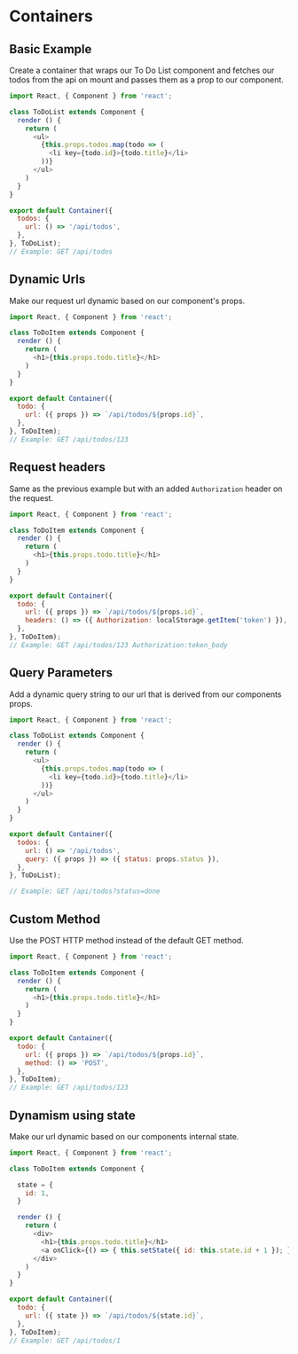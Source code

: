 # Containers

## Basic Example

Create a container that wraps our To Do List component and fetches our todos from the api on mount and passes them as a prop to our component.

```javascript
import React, { Component } from 'react';

class ToDoList extends Component {
  render () {
    return (
      <ul>
        {this.props.todos.map(todo => (
          <li key={todo.id}>{todo.title}</li>
        ))}
      </ul>
    )
  }
}

export default Container({
  todos: {
    url: () => '/api/todos',
  },
}, ToDoList);
// Example: GET /api/todos
```

## Dynamic Urls

Make our request url dynamic based on our component's props.

```javascript
import React, { Component } from 'react';

class ToDoItem extends Component {
  render () {
    return (
      <h1>{this.props.todo.title}</h1>
    )
  }
}

export default Container({
  todo: {
    url: ({ props }) => `/api/todos/${props.id}`,
  },
}, ToDoItem);
// Example: GET /api/todos/123
```

## Request headers

Same as the previous example but with an added `Authorization` header on the request.

```javascript
import React, { Component } from 'react';

class ToDoItem extends Component {
  render () {
    return (
      <h1>{this.props.todo.title}</h1>
    )
  }
}

export default Container({
  todo: {
    url: ({ props }) => `/api/todos/${props.id}`,
    headers: () => ({ Authorization: localStorage.getItem('token') }),
  },
}, ToDoItem);
// Example: GET /api/todos/123 Authorization:token_body
```

## Query Parameters

Add a dynamic query string to our url that is derived from our components props.

```javascript
import React, { Component } from 'react';

class ToDoList extends Component {
  render () {
    return (
      <ul>
        {this.props.todos.map(todo => (
          <li key={todo.id}>{todo.title}</li>
        ))}
      </ul>
    )
  }
}

export default Container({
  todos: {
    url: () => '/api/todos',
    query: ({ props }) => ({ status: props.status }),
  },
}, ToDoList);

// Example: GET /api/todos?status=done
```

## Custom Method

Use the POST HTTP method instead of the default GET method.

```javascript
import React, { Component } from 'react';

class ToDoItem extends Component {
  render () {
    return (
      <h1>{this.props.todo.title}</h1>
    )
  }
}

export default Container({
  todo: {
    url: ({ props }) => `/api/todos/${props.id}`,
    method: () => 'POST',
  },
}, ToDoItem);
// Example: GET /api/todos/123
```

## Dynamism using state

Make our url dynamic based on our components internal state.

```javascript
import React, { Component } from 'react';

class ToDoItem extends Component {

  state = {
    id: 1,
  }

  render () {
    return (
      <div>
        <h1>{this.props.todo.title}</h1>
        <a onClick={() => { this.setState({ id: this.state.id + 1 }); }}>Next Item</a>
      </div>
    )
  }
}

export default Container({
  todo: {
    url: ({ state }) => `/api/todos/${state.id}`,
  },
}, ToDoItem);
// Example: GET /api/todos/1
```
